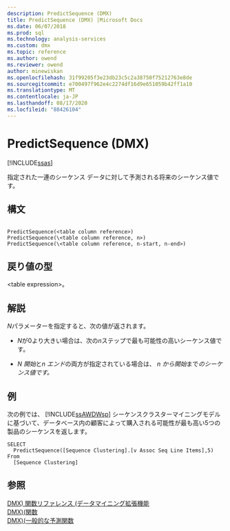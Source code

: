 ```yaml
---
description: PredictSequence (DMX)
title: PredictSequence (DMX) |Microsoft Docs
ms.date: 06/07/2018
ms.prod: sql
ms.technology: analysis-services
ms.custom: dmx
ms.topic: reference
ms.author: owend
ms.reviewer: owend
author: minewiskan
ms.openlocfilehash: 31f99205f3e23db23c5c2a38750f75212763e8de
ms.sourcegitcommit: e700497f962e4c2274df16d9e651059b42ff1a10
ms.translationtype: MT
ms.contentlocale: ja-JP
ms.lasthandoff: 08/17/2020
ms.locfileid: "88426104"
---
```

# <a name="predictsequence-dmx"></a>PredictSequence (DMX)
[!INCLUDE[ssas](../includes/applies-to-version/ssas.md)]

  指定された一連のシーケンス データに対して予測される将来のシーケンス値です。  
  
## <a name="syntax"></a>構文  
  
```  
  
PredictSequence(<table column reference>)  
PredictSequence(\<table column reference, n>)  
PredictSequence(\<table column reference, n-start, n-end>)  
```  
  
## <a name="return-type"></a>戻り値の型  
 \<table expression>。  
  
## <a name="remarks"></a>解説  
 *N*パラメーターを指定すると、次の値が返されます。  
  
-   *N*が0より大きい場合は、次の*n*ステップで最も可能性の高いシーケンス値です。  
  
-   *N 開始*と*n エンド*の両方が指定されている場合は、 *n から開始*まで*のシーケンス値です。*  
  
## <a name="examples"></a>例  
 次の例では、 [!INCLUDE[ssAWDWsp](../includes/ssawdwsp-md.md)] シーケンスクラスターマイニングモデルに基づいて、データベース内の顧客によって購入される可能性が最も高い5つの製品のシーケンスを返します。  
  
```  
SELECT  
  PredictSequence([Sequence Clustering].[v Assoc Seq Line Items],5)  
From  
  [Sequence Clustering]  
```  
  
## <a name="see-also"></a>参照  
 [DMX&#41; 関数リファレンス &#40;データマイニング拡張機能](../dmx/data-mining-extensions-dmx-function-reference.md)   
 [DMX&#41;&#40;関数 ](../dmx/functions-dmx.md)   
 [DMX&#41;&#40;一般的な予測関数 ](../dmx/general-prediction-functions-dmx.md)  
  
  
